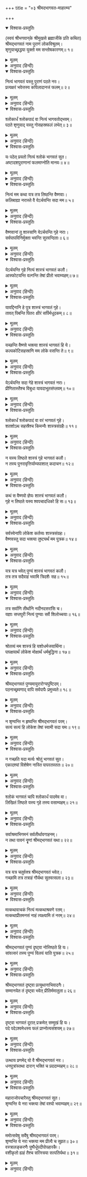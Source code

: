 +++
title = "०३ श्रीमदभागवत-माहात्म्य"

+++


<details open><summary>विश्वास-प्रस्तुतिः</summary>

(स्वयं श्रीभगवान‍्के श्रीमुखसे ब्रह्माजीके प्रति कथित)  
श्रीमद‍्भागवतं नाम पुराणं लोकविश्रुतम्।  
शृणुयाच्छ्रद्धया युक्तो मम सन्तोषकारणम्॥ १॥
</details>

<details><summary>मूलम्</summary>

(स्वयं श्रीभगवान‍्के श्रीमुखसे ब्रह्माजीके प्रति कथित)  
श्रीमद‍्भागवतं नाम पुराणं लोकविश्रुतम्।  
शृणुयाच्छ्रद्धया युक्तो मम सन्तोषकारणम्॥ १॥
</details>

<details><summary>अनुवाद (हिन्दी)</summary>

लोकविख्यात श्रीमद‍्भागवत नामक पुराणका प्रतिदिन श्रद्धायुक्त होकर श्रवण करना चाहिये। यही मेरे संतोषका कारण है।
</details>

<details open><summary>विश्वास-प्रस्तुतिः</summary>

नित्यं भागवतं यस्तु पुराणं पठते नरः।  
प्रत्यक्षरं भवेत्तस्य कपिलादानजं फलम्॥ २॥
</details>

<details><summary>मूलम्</summary>

नित्यं भागवतं यस्तु पुराणं पठते नरः।  
प्रत्यक्षरं भवेत्तस्य कपिलादानजं फलम्॥ २॥
</details>

<details><summary>अनुवाद (हिन्दी)</summary>

जो मनुष्य प्रतिदिन भागवतपुराणका पाठ करता है, उसे एक-एक अक्षरके उच्चारणके साथ कपिला गौ दान देनेका पुण्य होता है।
</details>

<details open><summary>विश्वास-प्रस्तुतिः</summary>

श्लोकार्धं श्लोकपादं वा नित्यं भागवतोद‍्भवम्।  
पठते शृणुयाद् यस्तु गोसहस्रफलं लभेत्॥ ३॥
</details>

<details><summary>मूलम्</summary>

श्लोकार्धं श्लोकपादं वा नित्यं भागवतोद‍्भवम्।  
पठते शृणुयाद् यस्तु गोसहस्रफलं लभेत्॥ ३॥
</details>

<details><summary>अनुवाद (हिन्दी)</summary>

जो प्रतिदिन भागवतके आधे श्लोक या चौथाई श्लोकका पाठ अथवा श्रवण करता है, उसे एक हजार गोदानका फल मिलता है।
</details>

<details open><summary>विश्वास-प्रस्तुतिः</summary>

यः पठेत् प्रयतो नित्यं श्लोकं भागवतं सुत।  
अष्टादशपुराणानां फलमाप्नोति मानवः॥ ४॥
</details>

<details><summary>मूलम्</summary>

यः पठेत् प्रयतो नित्यं श्लोकं भागवतं सुत।  
अष्टादशपुराणानां फलमाप्नोति मानवः॥ ४॥
</details>

<details><summary>अनुवाद (हिन्दी)</summary>

पुत्र! जो प्रतिदिन पवित्रचित्त होकर भागवतके एक श्लोकका पाठ करता है, वह मनुष्य अठारह पुराणोंके पाठका फल पा लेता है।
</details>

<details open><summary>विश्वास-प्रस्तुतिः</summary>

नित्यं मम कथा यत्र तत्र तिष्ठन्ति वैष्णवाः।  
कलिबाह्या नरास्ते वै येऽर्चयन्ति सदा मम॥ ५॥
</details>

<details><summary>मूलम्</summary>

नित्यं मम कथा यत्र तत्र तिष्ठन्ति वैष्णवाः।  
कलिबाह्या नरास्ते वै येऽर्चयन्ति सदा मम॥ ५॥
</details>

<details><summary>अनुवाद (हिन्दी)</summary>

जहाँ नित्य मेरी कथा होती है, वहाँ विष्णुपार्षद प्रह्लाद आदि विद्यमान रहते हैं। जो मनुष्य सदा मेरे भागवतशास्त्रकी पूजा करते हैं, वे कलिके अधिकारसे अलग हैं, उनपर कलिका वश नहीं चलता।
</details>

<details open><summary>विश्वास-प्रस्तुतिः</summary>

वैष्णवानां तु शास्त्राणि येऽर्चयन्ति गृहे नराः।  
सर्वपापविनिर्मुक्ता भवन्ति सुरवन्दिताः॥ ६॥
</details>

<details><summary>मूलम्</summary>

वैष्णवानां तु शास्त्राणि येऽर्चयन्ति गृहे नराः।  
सर्वपापविनिर्मुक्ता भवन्ति सुरवन्दिताः॥ ६॥
</details>

<details><summary>अनुवाद (हिन्दी)</summary>

जो मानव अपने घरमें वैष्णवशास्त्रोंकी पूजा करते हैं, वे सब पापोंसे मुक्त होकर देवताओंद्वारा वन्दित होते हैं।
</details>

<details open><summary>विश्वास-प्रस्तुतिः</summary>

येऽर्चयन्ति गृहे नित्यं शास्त्रं भागवतं कलौ।  
आस्फोटयन्ति वल्गन्ति तेषां प्रीतो भवाम्यहम्॥ ७॥
</details>

<details><summary>मूलम्</summary>

येऽर्चयन्ति गृहे नित्यं शास्त्रं भागवतं कलौ।  
आस्फोटयन्ति वल्गन्ति तेषां प्रीतो भवाम्यहम्॥ ७॥
</details>

<details><summary>अनुवाद (हिन्दी)</summary>

जो लोग कलियुगमें अपने घरके भीतर प्रतिदिन भागवतशास्त्रकी पूजा करते हैं, वे [कलिसे निडर होकर] ताल ठोंकते और उछलते-कूदते हैं, मैं उनपर बहुत प्रसन्न रहता हूँ।
</details>

<details open><summary>विश्वास-प्रस्तुतिः</summary>

यावद्दिनानि हे पुत्र शास्त्रं भागवतं गृहे।  
तावत् पिबन्ति पितरः क्षीरं सर्पिर्मधूदकम्॥ ८॥
</details>

<details><summary>मूलम्</summary>

यावद्दिनानि हे पुत्र शास्त्रं भागवतं गृहे।  
तावत् पिबन्ति पितरः क्षीरं सर्पिर्मधूदकम्॥ ८॥
</details>

<details><summary>अनुवाद (हिन्दी)</summary>

पुत्र! मनुष्य जितने दिनोंतक अपने घरमें भागवतशास्त्र रखता है, उतने समयतक उसके पितर दूध, घी, मधु और मीठा जल पीते हैं।
</details>

<details open><summary>विश्वास-प्रस्तुतिः</summary>

यच्छन्ति वैष्णवे भक्त्या शास्त्रं भागवतं हि ये।  
कल्पकोटिसहस्राणि मम लोके वसन्ति ते॥ ९॥
</details>

<details><summary>मूलम्</summary>

यच्छन्ति वैष्णवे भक्त्या शास्त्रं भागवतं हि ये।  
कल्पकोटिसहस्राणि मम लोके वसन्ति ते॥ ९॥
</details>

<details><summary>अनुवाद (हिन्दी)</summary>

जो लोग विष्णुभक्त पुरुषको भक्तिपूर्वक भागवतशास्त्र समर्पण करते हैं, वे हजारों करोड़ कल्पोंतक (अनन्तकालतक) मेरे वैकुण्ठधाममें वास करते हैं।
</details>

<details open><summary>विश्वास-प्रस्तुतिः</summary>

येऽर्चयन्ति सदा गेहे शास्त्रं भागवतं नराः।  
प्रीणितास्तैश्च विबुधा यावदाभूतसंप्लवम्॥ १०॥
</details>

<details><summary>मूलम्</summary>

येऽर्चयन्ति सदा गेहे शास्त्रं भागवतं नराः।  
प्रीणितास्तैश्च विबुधा यावदाभूतसंप्लवम्॥ १०॥
</details>

<details><summary>अनुवाद (हिन्दी)</summary>

जो लोग सदा अपने घरमें भागवतशास्त्रका पूजन करते हैं, वे मानो एक कल्पतकके लिये सम्पूर्ण देवताओंको तृप्त कर देते हैं।
</details>

<details open><summary>विश्वास-प्रस्तुतिः</summary>

श्लोकार्धं श्लोकपादं वा वरं भागवतं गृहे।  
शतशोऽथ सहस्रैश्च किमन्यैः शास्त्रसंग्रहैः॥ ११॥
</details>

<details><summary>मूलम्</summary>

श्लोकार्धं श्लोकपादं वा वरं भागवतं गृहे।  
शतशोऽथ सहस्रैश्च किमन्यैः शास्त्रसंग्रहैः॥ ११॥
</details>

<details><summary>अनुवाद (हिन्दी)</summary>

यदि अपने घरपर भागवतका आधा श्लोक या चौथाई श्लोक भी रहे, तो यह बहुत उत्तम बात है, उसे छोड़कर सैकड़ों और हजारों तरहके अन्य ग्रन्थोंके संग्रहसे भी क्या लाभ है?
</details>

<details open><summary>विश्वास-प्रस्तुतिः</summary>

न यस्य तिष्ठते शास्त्रं गृहे भागवतं कलौ।  
न तस्य पुनरावृत्तिर्याम्यपाशात् कदाचन॥ १२॥
</details>

<details><summary>मूलम्</summary>

न यस्य तिष्ठते शास्त्रं गृहे भागवतं कलौ।  
न तस्य पुनरावृत्तिर्याम्यपाशात् कदाचन॥ १२॥
</details>

<details><summary>अनुवाद (हिन्दी)</summary>

कलियुगमें जिस मनुष्यके घरमें भागवतशास्त्र मौजूद नहीं है, उसको यमराजके पाशसे कभी छुटकारा नहीं मिलता।
</details>

<details open><summary>विश्वास-प्रस्तुतिः</summary>

कथं स वैष्णवो ज्ञेयः शास्त्रं भागवतं कलौ।  
गृहे न तिष्ठते यस्य श्वपचादधिको हि सः॥ १३॥
</details>

<details><summary>मूलम्</summary>

कथं स वैष्णवो ज्ञेयः शास्त्रं भागवतं कलौ।  
गृहे न तिष्ठते यस्य श्वपचादधिको हि सः॥ १३॥
</details>

<details><summary>अनुवाद (हिन्दी)</summary>

इस कलियुगमें जिसके घर भागवतशास्त्र मौजूद नहीं है, उसे कैसे वैष्णव समझा जाय? वह तो चाण्डालसे भी बढ़कर नीच है!
</details>

<details open><summary>विश्वास-प्रस्तुतिः</summary>

सर्वस्वेनापि लोकेश कर्तव्यः शास्त्रसंग्रहः।  
वैष्णवस्तु सदा भक्त्या तुष्ट्यर्थं मम पुत्रक॥ १४॥
</details>

<details><summary>मूलम्</summary>

सर्वस्वेनापि लोकेश कर्तव्यः शास्त्रसंग्रहः।  
वैष्णवस्तु सदा भक्त्या तुष्ट्यर्थं मम पुत्रक॥ १४॥
</details>

<details><summary>अनुवाद (हिन्दी)</summary>

लोकेश ब्रह्मा! पुत्र! मनुष्यको सदा मुझे भक्तिपूर्वक संतुष्ट करनेके लिये अपना सर्वस्व देकर भी वैष्णवशास्त्रोंका संग्रह करना चाहिये।
</details>

<details open><summary>विश्वास-प्रस्तुतिः</summary>

यत्र यत्र भवेत् पुण्यं शास्त्रं भागवतं कलौ।  
तत्र तत्र सदैवाहं भवामि त्रिदशैः सह॥ १५॥
</details>

<details><summary>मूलम्</summary>

यत्र यत्र भवेत् पुण्यं शास्त्रं भागवतं कलौ।  
तत्र तत्र सदैवाहं भवामि त्रिदशैः सह॥ १५॥
</details>

<details><summary>अनुवाद (हिन्दी)</summary>

कलियुगमें जहाँ-जहाँ पवित्र भागवतशास्त्र रहता है, वहाँ-वहाँ सदा ही मैं देवताओंके साथ उपस्थित रहता हूँ।
</details>

<details open><summary>विश्वास-प्रस्तुतिः</summary>

तत्र सर्वाणि तीर्थानि नदीनदसरांसि च।  
यज्ञाः सप्तपुरी नित्यं पुण्याः सर्वे शिलोच्चयाः॥ १६॥
</details>

<details><summary>मूलम्</summary>

तत्र सर्वाणि तीर्थानि नदीनदसरांसि च।  
यज्ञाः सप्तपुरी नित्यं पुण्याः सर्वे शिलोच्चयाः॥ १६॥
</details>

<details><summary>अनुवाद (हिन्दी)</summary>

यही नहीं—वहाँ नदी, नद और सरोवररूपमें प्रसिद्ध सभी तीर्थ वास करते हैं; सम्पूर्ण यज्ञ, सात पुरियाँ और सभी पावन पर्वत वहाँ नित्य निवास करते हैं।
</details>

<details open><summary>विश्वास-प्रस्तुतिः</summary>

श्रोतव्यं मम शास्त्रं हि यशोधर्मजयार्थिना।  
पापक्षयार्थं लोकेश मोक्षार्थं धर्मबुद्धिना॥ १७॥
</details>

<details><summary>मूलम्</summary>

श्रोतव्यं मम शास्त्रं हि यशोधर्मजयार्थिना।  
पापक्षयार्थं लोकेश मोक्षार्थं धर्मबुद्धिना॥ १७॥
</details>

<details><summary>अनुवाद (हिन्दी)</summary>

लोकेश! यश, धर्म और विजयके लिये तथा पापक्षय एवं मोक्षकी प्राप्तिके लिये धर्मात्मा मनुष्यको सदा ही मेरे भागवतशास्त्रका श्रवण करना चाहिये।
</details>

<details open><summary>विश्वास-प्रस्तुतिः</summary>

श्रीमद‍्भागवतं पुण्यमायुरारोग्यपुष्टिदम्।  
पठनाच्छ्रवणाद् वापि सर्वपापैः प्रमुच्यते॥ १८॥
</details>

<details><summary>मूलम्</summary>

श्रीमद‍्भागवतं पुण्यमायुरारोग्यपुष्टिदम्।  
पठनाच्छ्रवणाद् वापि सर्वपापैः प्रमुच्यते॥ १८॥
</details>

<details><summary>अनुवाद (हिन्दी)</summary>

यह पावन पुराण श्रीमद‍्भागवत आयु, आरोग्य और पुष्टिको देनेवाला है; इसका पाठ अथवा श्रवण करनेसे मनुष्य सब पापोंसे मुक्त हो जाता है।
</details>

<details open><summary>विश्वास-प्रस्तुतिः</summary>

न शृण्वन्ति न हृष्यन्ति श्रीमद‍्भागवतं परम्।  
सत्यं सत्यं हि लोकेश तेषां स्वामी सदा यमः॥ १९॥
</details>

<details><summary>मूलम्</summary>

न शृण्वन्ति न हृष्यन्ति श्रीमद‍्भागवतं परम्।  
सत्यं सत्यं हि लोकेश तेषां स्वामी सदा यमः॥ १९॥
</details>

<details><summary>अनुवाद (हिन्दी)</summary>

लोकेश! जो इस परम उत्तम भागवतको न तो सुनते हैं और न सुनकर प्रसन्न ही होते हैं, उनके स्वामी सदा यमराज ही हैं—वे सदा यमराजके ही वशमें रहते हैं—यह मैं सत्य-सत्य कह रहा हूँ।
</details>

<details open><summary>विश्वास-प्रस्तुतिः</summary>

न गच्छति यदा मर्त्यः श्रोतुं भागवतं सुत।  
एकादश्यां विशेषेण नास्ति पापरतस्ततः॥ २०॥
</details>

<details><summary>मूलम्</summary>

न गच्छति यदा मर्त्यः श्रोतुं भागवतं सुत।  
एकादश्यां विशेषेण नास्ति पापरतस्ततः॥ २०॥
</details>

<details><summary>अनुवाद (हिन्दी)</summary>

पुत्र! जो मनुष्य सदा ही—विशेषतः एकादशीको भागवत सुनने नहीं जाता, उससे बढ़कर पापी कोई नहीं है।
</details>

<details open><summary>विश्वास-प्रस्तुतिः</summary>

श्लोकं भागवतं चापि श्लोकार्धं पादमेव वा।  
लिखितं तिष्ठते यस्य गृहे तस्य वसाम्यहम्॥ २१॥
</details>

<details><summary>मूलम्</summary>

श्लोकं भागवतं चापि श्लोकार्धं पादमेव वा।  
लिखितं तिष्ठते यस्य गृहे तस्य वसाम्यहम्॥ २१॥
</details>

<details><summary>अनुवाद (हिन्दी)</summary>

जिसके घरमें एक श्लोक, आधा श्लोक अथवा श्लोकका एक ही चरण लिखा रहता है, उसके घरमें मैं निवास करता हूँ।
</details>

<details open><summary>विश्वास-प्रस्तुतिः</summary>

सर्वाश्रमाभिगमनं सर्वतीर्थावगाहनम्।  
न तथा पावनं नॄॄृणां श्रीमद‍्भागवतं यथा॥ २२॥
</details>

<details><summary>मूलम्</summary>

सर्वाश्रमाभिगमनं सर्वतीर्थावगाहनम्।  
न तथा पावनं नॄॄृणां श्रीमद‍्भागवतं यथा॥ २२॥
</details>

<details><summary>अनुवाद (हिन्दी)</summary>

मनुष्यके लिये सम्पूर्ण पुण्य-आश्रमोंकी यात्रा या सम्पूर्ण तीर्थोंमें स्नान करना भी वैसा पवित्रकारक नहीं है, जैसा श्रीमद‍्भागवत है।
</details>

<details open><summary>विश्वास-प्रस्तुतिः</summary>

यत्र यत्र चतुर्वक्त्र श्रीमद‍्भागवतं भवेत्।  
गच्छामि तत्र तत्राहं गौर्यथा सुतवत्सला॥ २३॥
</details>

<details><summary>मूलम्</summary>

यत्र यत्र चतुर्वक्त्र श्रीमद‍्भागवतं भवेत्।  
गच्छामि तत्र तत्राहं गौर्यथा सुतवत्सला॥ २३॥
</details>

<details><summary>अनुवाद (हिन्दी)</summary>

चतुर्मुख! जहाँ-जहाँ भागवतकी कथा होती है, वहाँ-वहाँ मैं उसी प्रकार जाता हूँ, जैसे पुत्रवत्सला गौ अपने बछड़ेके पीछे-पीछे जाती है।
</details>

<details open><summary>विश्वास-प्रस्तुतिः</summary>

मत्कथावाचकं नित्यं मत्कथाश्रवणे रतम्।  
मत्कथाप्रीतमनसं नाहं त्यक्ष्यामि तं नरम्॥ २४॥
</details>

<details><summary>मूलम्</summary>

मत्कथावाचकं नित्यं मत्कथाश्रवणे रतम्।  
मत्कथाप्रीतमनसं नाहं त्यक्ष्यामि तं नरम्॥ २४॥
</details>

<details><summary>अनुवाद (हिन्दी)</summary>

जो मेरी कथा कहता है, जो सदा उसे सुननेमें लगा रहता है तथा जो मेरी कथासे मन-ही-मन प्रसन्न होता है, उस मनुष्यका मैं कभी त्याग नहीं करता।
</details>

<details open><summary>विश्वास-प्रस्तुतिः</summary>

श्रीमद‍्भागवतं पुण्यं दृष्ट्वा नोत्तिष्ठते हि यः।  
सांवत्सरं तस्य पुण्यं विलयं याति पुत्रक॥ २५॥
</details>

<details><summary>मूलम्</summary>

श्रीमद‍्भागवतं पुण्यं दृष्ट्वा नोत्तिष्ठते हि यः।  
सांवत्सरं तस्य पुण्यं विलयं याति पुत्रक॥ २५॥
</details>

<details><summary>अनुवाद (हिन्दी)</summary>

पुत्र! जो परम पुण्यमय श्रीमद‍्भागवतशास्त्रको देखकर अपने आसनसे उठकर खड़ा नहीं हो जाता, उसका एक वर्षका पुण्य नष्ट हो जाता है।
</details>

<details open><summary>विश्वास-प्रस्तुतिः</summary>

श्रीमद‍्भागवतं दृष्ट्वा प्रत्युथानाभिवादनैः।  
सम्मानयेत तं दृष्ट्वा भवेत् प्रीतिर्ममातुला॥ २६॥
</details>

<details><summary>मूलम्</summary>

श्रीमद‍्भागवतं दृष्ट्वा प्रत्युथानाभिवादनैः।  
सम्मानयेत तं दृष्ट्वा भवेत् प्रीतिर्ममातुला॥ २६॥
</details>

<details><summary>अनुवाद (हिन्दी)</summary>

जो श्रीमद‍्भागवतपुराणको देखकर खड़ा होने और प्रणाम करने आदिके द्वारा उसका सम्मान करता है, उस मनुष्यको देखकर मुझे अनुपम आनन्द मिलता है।
</details>

<details open><summary>विश्वास-प्रस्तुतिः</summary>

दृष्ट्वा भागवतं दूरात् प्रक्रमेत् सम्मुखं हि यः।  
पदे पदेऽश्वमेधस्य फलं प्राप्नोत्यसंशयम्॥ २७॥
</details>

<details><summary>मूलम्</summary>

दृष्ट्वा भागवतं दूरात् प्रक्रमेत् सम्मुखं हि यः।  
पदे पदेऽश्वमेधस्य फलं प्राप्नोत्यसंशयम्॥ २७॥
</details>

<details><summary>अनुवाद (हिन्दी)</summary>

जो श्रीमद‍्भागवतको दूरसे ही देखकर उसके सम्मुख जाता है, वह एक-एक पगपर अश्वमेध यज्ञके पुण्यको प्राप्त करता है—इसमें तनिक भी संदेह नहीं है।
</details>

<details open><summary>विश्वास-प्रस्तुतिः</summary>

उत्थाय प्रणमेद् यो वै श्रीमद‍्भागवतं नरः।  
धनपुत्रांस्तथा दारान् भक्तिं च प्रददाम्यहम्॥ २८॥
</details>

<details><summary>मूलम्</summary>

उत्थाय प्रणमेद् यो वै श्रीमद‍्भागवतं नरः।  
धनपुत्रांस्तथा दारान् भक्तिं च प्रददाम्यहम्॥ २८॥
</details>

<details><summary>अनुवाद (हिन्दी)</summary>

जो मानव खड़ा होकर श्रीमद‍्भागवतको प्रणाम करता है, उसे मैं धन, स्त्री, पुत्र और अपनी भक्ति प्रदान करता हूँ।
</details>

<details open><summary>विश्वास-प्रस्तुतिः</summary>

महाराजोपचारैस्तु श्रीमद‍्भागवतं सुत।  
शृण्वन्ति ये नरा भक्त्या तेषां वश्यो भवाम्यहम्॥ २९॥
</details>

<details><summary>मूलम्</summary>

महाराजोपचारैस्तु श्रीमद‍्भागवतं सुत।  
शृण्वन्ति ये नरा भक्त्या तेषां वश्यो भवाम्यहम्॥ २९॥
</details>

<details><summary>अनुवाद (हिन्दी)</summary>

हे पुत्र! जो लोग महाराजोचित सामग्रियोंसे युक्त होकर भक्तिपूर्वक श्रीमद‍्भागवतकी कथा सुनते हैं, मैं उनके वशीभूत हो जाता हूँ।
</details>

<details open><summary>विश्वास-प्रस्तुतिः</summary>

ममोत्सवेषु सर्वेषु श्रीमद‍्भागवतं परम्।  
शृण्वन्ति ये नरा भक्त्या मम प्रीत्यै च सुव्रत॥ ३०॥  
वस्त्रालङ्करणैः पुष्पैर्धूपदीपोपहारकैः।  
वशीकृतो ह्यहं तैश्च सत्स्त्रिया सत्पतिर्यथा॥ ३१॥
</details>

<details><summary>मूलम्</summary>

ममोत्सवेषु सर्वेषु श्रीमद‍्भागवतं परम्।  
शृण्वन्ति ये नरा भक्त्या मम प्रीत्यै च सुव्रत॥ ३०॥  
वस्त्रालङ्करणैः पुष्पैर्धूपदीपोपहारकैः।  
वशीकृतो ह्यहं तैश्च सत्स्त्रिया सत्पतिर्यथा॥ ३१॥
</details>

<details><summary>अनुवाद (हिन्दी)</summary>

सुव्रत! जो लोग मेरे पर्वोंसे सम्बन्ध रखनेवाले सभी उत्सवोंमें मेरी प्रसन्नताके लिये वस्त्र, आभूषण, पुष्प,धूप और दीप आदि उपहार अर्पण करते हुए परम उत्तम श्रीमद‍्भागवतपुराणका भक्तिपूर्वक श्रवण करते हैं, वे मुझे उसी प्रकार अपने वशमें कर लेते हैं, जैसे पतिव्रता स्त्री अपने साधुस्वभाववाले पतिको वशमें कर लेती है।  
(स्कन्दपुराण, विष्णुखण्ड, मार्गशीर्षमाहात्म्य अ० १६)
</details>
